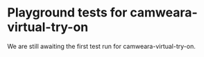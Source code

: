 # Playground tests for camweara-virtual-try-on
We are still awaiting the first test run for camweara-virtual-try-on.
